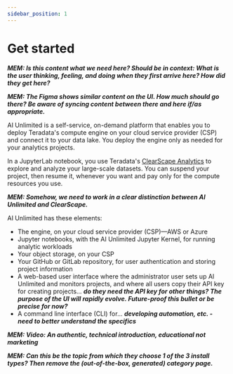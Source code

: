 ```yaml
---
sidebar_position: 1
---
```


# Get started

***MEM: Is this content what we need here? Should be in context: What is the user thinking, feeling, and doing when they first arrive here? How did they get here?***

***MEM: The Figma shows similar content on the UI. How much should go there? Be aware of syncing content between there and here if/as appropriate.***

AI Unlimited is a self-service, on-demand platform that enables you to deploy Teradata's compute engine on your cloud service provider (CSP) and connect it to your data lake. You deploy the engine only as needed for your analytics projects.

In a JupyterLab notebook, you use Teradata's [ClearScape Analytics](https://www.teradata.com/platform/clearscape-analytics?) to explore and analyze your large-scale datasets. You can suspend your project, then resume it, whenever you want and pay only for the compute resources you use.

***MEM: Somehow, we need to work in a clear distinction between AI Unlimited and ClearScape.***

AI Unlimited has these elements:
- The engine, on your cloud service provider (CSP)&mdash;AWS or Azure
- Jupyter notebooks, with the AI Unlimited Jupyter Kernel, for running analytic workloads
- Your object storage, on your CSP
- Your GitHub or GitLab repository, for user authentication and storing project information
- A web-based user interface where the administrator user sets up AI Unlimited and monitors projects, and where all users copy their API key for creating projects... ***do they need the API key for other things? The purpose of the UI will rapidly evolve. Future-proof this bullet or be precise for now?***
- A command line interface (CLI) for... ***developing automation, etc. - need to better understand the specifics***

***MEM: Video: An authentic, technical introduction, educational not marketing***

***MEM: Can this be the topic from which they choose 1 of the 3 install types? Then remove the (out-of-the-box, generated) category page.***